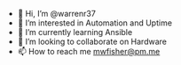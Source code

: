 - 👋 Hi, I’m @warrenr37
- 👀 I’m interested in Automation and Uptime
- 🌱 I’m currently learning Ansible
- 💞️ I’m looking to collaborate on Hardware
- 📫 How to reach me mwfisher@pm.me

<!---
warrenr37/warrenr37 is a ✨ special ✨ repository because its `README.md` (this file) appears on your GitHub profile.
You can click the Preview link to take a look at your changes.
--->
